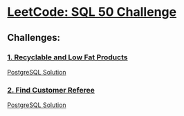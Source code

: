 # [LeetCode: SQL 50 Challenge](https://leetcode.com/studyplan/top-sql-50/)

## Challenges:

### [1. Recyclable and Low Fat Products](https://leetcode.com/problems/recyclable-and-low-fat-products/description/)
[PostgreSQL Solution](1-Recyclable-and-Low-Fat-Products/postgres-sol.sql)

### [2. Find Customer Referee](https://leetcode.com/problems/find-customer-referee/description/)
[PostgreSQL Solution](2-Find-Customer-Referee/2-postgres-sol.sql)

